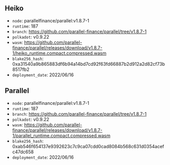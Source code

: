 ## Heiko

- `node`: parallelfinance/parallel:v1.8.7-1
- `runtime`: 187
- `branch`: https://github.com/parallel-finance/parallel/tree/v1.8.7-1
- `polkadot`: v0.9.22
- `wasm`: https://github.com/parallel-finance/parallel/releases/download/v1.8.7-1/heiko_runtime.compact.compressed.wasm
- `blake256_hash`: 0xa31540a9b865883df6b94a14bd7cd92f63fd66887b2d912a2d82cf73b8517fb2
- `deployment_date`: 2022/06/16

## Parallel

- `node`: parallelfinance/parallel:v1.8.7-1
- `runtime`: 187
- `branch`: https://github.com/parallel-finance/parallel/tree/v1.8.7-1
- `polkadot`: v0.9.22
- `wasm`: https://github.com/parallel-finance/parallel/releases/download/v1.8.7-1/parallel_runtime.compact.compressed.wasm
- `blake256_hash`: 0xab546f654137e9392623c7c9ca07cdd0cad8084b568c631d0354acefc47dc658
- `deployment_date`: 2022/06/16
